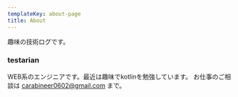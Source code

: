 ```yaml
---
templateKey: about-page
title: About
---
```

趣味の技術ログです。

### testarian

WEB系のエンジニアです。最近は趣味でkotlinを勉強しています。
お仕事のご相談は carabineer0602@gmail.com まで。
